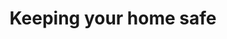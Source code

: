---
banner:
  content: 'You can set this component to ''display: true'' to show a banner at the
    top of the page.'
  display: false
  heading: This is a place to place urgent information
layout: category
name: keeping-home-safe
owner: CDC
questions:
- family-reduce-risk
- if-someone-in-my-house-gets-sick
- which-cleaning-products
- should-i-make-my-own-hand-sanitizer
- soap-or-hand-sanitizer
- what-is-the-difference-between-cleaning-and-disinfecting
- how-can-i-prepare-for-an-outbreak
redirect_from: /keeping-home-safe/can-i-get-coronavirus-from-food/
title: Keeping your home safe
---